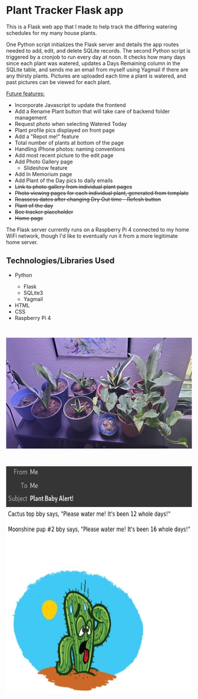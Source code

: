 <h1>Plant Tracker Flask app</h1>

<p>
This is a Flask web app that I made to help track the differing watering schedules for my many house plants.
</p>

<p>
One Python script initializes the Flask server and details the app routes needed to add, edit, and delete SQLite records. The second Python
script is triggered by a cronjob to run every day at noon. It checks how many days since each plant was watered, updates a Days Remaining 
column in the SQLite table, and sends me an email from myself using Yagmail if there are any thirsty plants. Pictures are uploaded each time
a plant is watered, and past pictures can be viewed for each plant.

<u>Future features:</u>
- Incorporate Javascript to update the frontend
- Add a Rename Plant button that will take care of backend folder management
- Request photo when selecting Watered Today
- Plant profile pics displayed on front page
- Add a "Repot me!" feature
- Total number of plants at bottom of the page
- Handling iPhone photos: naming conventions
- Add most recent picture to the edit page
- Add Photo Gallery page
	- Slideshow feature
- Add In Memorium page
- Add Plant of the Day pics to daily emails
- <s>Link to photo gallery from individual plant pages</s>
- <s>Photo viewing pages for each individual plant, generated from template</s>
- <s>Reassess dates after changing Dry Out time - Refesh button</s>
- <s>Plant of the day</s>
- <s>Bee tracker placeholder</s>
- <s>Home page</s>
</p>

<p>
The Flask server currently runs on a Raspberry Pi 4 connected to my home WiFi network, though I'd like to eventually run it from a more legitimate 
home server.
</p>

<h2>Technologies/Libraries Used</h2>
<ul>
	<li>Python</li>
	<ul>
		<li>Flask</li>
		<li>SQLite3</li>
		<li>Yagmail</li>
	</ul>
        <li>HTML</li>
        <li>CSS</li>
        <li>Raspberry Pi 4</li>
</ul>



<br>
<p align="center">
  <img width="600" height="300" src="/static/20221024.jpg">
</p>
<br>
<p align="center">
  <img width="597" height="616" src="/static/plantEmail.png">
</p>
